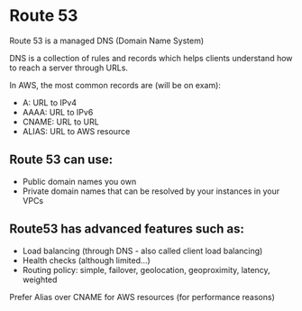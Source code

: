 # Route 53

Route 53 is a managed DNS (Domain Name System)

DNS is a collection of rules and records which helps clients understand how to reach a server through URLs.

In AWS, the most common records are (will be on exam):

* A: URL to IPv4
* AAAA: URL to IPv6
* CNAME: URL to URL
* ALIAS: URL to AWS resource

## Route 53 can use:

* Public domain names you own
* Private domain names that can be resolved by your instances in your VPCs

## Route53 has advanced features such as:

* Load balancing (through DNS - also called client load balancing)
* Health checks (although limited…)
* Routing policy: simple, failover, geolocation, geoproximity, latency, weighted

Prefer Alias over CNAME for AWS resources (for performance reasons)
